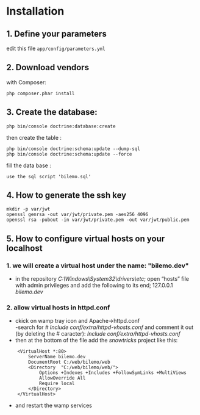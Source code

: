 # Installation
## 1. Define your parameters
edit this file `app/config/parameters.yml`

## 2. Download vendors
with Composer:

    php composer.phar install

## 3. Create the database:

    php bin/console doctrine:database:create

then create the table :

    php bin/console doctrine:schema:update --dump-sql
    php bin/console doctrine:schema:update --force

fill the data base :

    use the sql script 'bilemo.sql'
## 4. How to generate the ssh key
    
    mkdir -p var/jwt
    openssl genrsa -out var/jwt/private.pem -aes256 4096
    openssl rsa -pubout -in var/jwt/private.pem -out var/jwt/public.pem
    
## 5. How to configure virtual hosts on your localhost
### 1. we will create a virtual host under the name: "bilemo.dev"
- in the repository *C:\Windows\System32\drivers\etc*; open “hosts” file with admin privileges and add the following to its end;
127.0.0.1 *bilemo.dev* 
### 2.  allow virtual hosts in httpd.conf  
- ckick on wamp tray icon and Apache->httpd.conf  
-search for *# Include conf/extra/httpd-vhosts.conf* and comment it out (by deleting the # caracter): *Include conf/extra/httpd-vhosts.conf*  
- then at the bottom of the file add the *snowtricks* project like this:  
```
    <VirtualHost *:80>
	    ServerName bilemo.dev
	    DocumentRoot C:/web/bilemo/web
	    <Directory  "C:/web/bilemo/web/">
    		Options +Indexes +Includes +FollowSymLinks +MultiViews
	    	AllowOverride All
		    Require local
	    </Directory>
    </VirtualHost>
```
- and restart the wamp services
